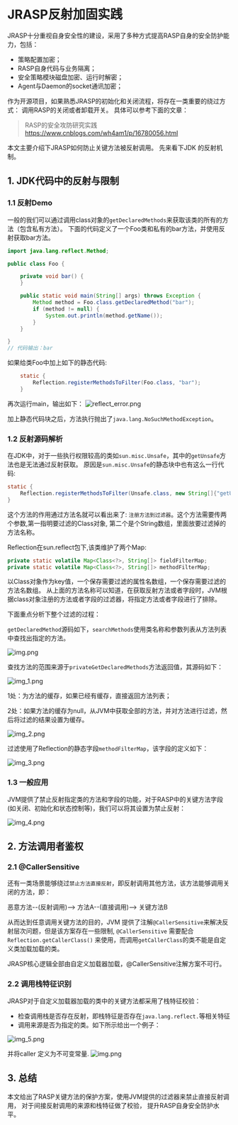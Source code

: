 # JRASP反射加固实践

JRASP十分重视自身安全性的建设，采用了多种方式提高RASP自身的安全防护能力，包括：
+ 策略配置加密；
+ RASP自身代码与业务隔离；
+ 安全策略模块磁盘加密、运行时解密；
+ Agent与Daemon的socket通讯加密；

作为开源项目，如果熟悉JRASP的初始化和关闭流程，将存在一类重要的绕过方式：
调用RASP的关闭或者卸载开关。
具体可以参考下面的文章：
> RASP的安全攻防研究实践 https://www.cnblogs.com/wh4am1/p/16780056.html

本文主要介绍下JRASP如何防止关键方法被反射调用。 先来看下JDK 的反射机制。

## 1. JDK代码中的反射与限制

### 1.1 反射Demo
一般的我们可以通过调用class对象的`getDeclaredMethods`来获取该类的所有的方法（包含私有方法）。
下面的代码定义了一个Foo类和私有的bar方法，并使用反射获取bar方法。
```java
import java.lang.reflect.Method;

public class Foo {

    private void bar() {
    }

    public static void main(String[] args) throws Exception {
        Method method = Foo.class.getDeclaredMethod("bar");
        if (method != null) {
            System.out.println(method.getName());
        }
    }

}
// 代码输出：bar
```

如果给类Foo中加上如下的静态代码:
```java
    static {
        Reflection.registerMethodsToFilter(Foo.class, "bar");
    }
```
再次运行main，输出如下：
![reflect_error.png](../../.vuepress/public/images/guide/technology/reflect/reflect_error.png)

加上静态代码块之后，方法执行抛出了`java.lang.NoSuchMethodException`。

### 1.2 反射源码解析
在JDK中，对于一些执行权限较高的类如`sun.misc.Unsafe`，其中的`getUnsafe`方法也是无法通过反射获取。
原因是`sun.misc.Unsafe`的静态块中也有这么一行代码:
```java
static {
    Reflection.registerMethodsToFilter(Unsafe.class, new String[]{"getUnsafe"});
}
```
这个方法的作用通过方法名就可以看出来了: `注册方法到过滤器`。这个方法需要传两个参数,第一指明要过滤的Class对象,
第二个是个String数组，里面放要过滤掉的方法名称。

Reflection在sun.reflect包下,该类维护了两个Map:
```java
private static volatile Map<Class<?>, String[]> fieldFilterMap;
private static volatile Map<Class<?>, String[]> methodFilterMap;
```
以Class对象作为key值，一个保存需要过滤的属性名数组，一个保存需要过滤的方法名数组。
从上面的方法名称可以知道，在获取反射方法或者字段时，JVM根据class对象注册的方法或者字段的过滤器，将指定方法或者字段进行了排除。

下面重点分析下整个过滤的过程：

`getDeclaredMethod`源码如下，`searchMethods`使用类名称和参数列表从方法列表中查找出指定的方法。

![img.png](../../.vuepress/public/images/guide/technology/reflect/img.png)

查找方法的范围来源于`privateGetDeclaredMethods`方法返回值，其源码如下：

![img_1.png](../../.vuepress/public/images/guide/technology/reflect/img_1.png)

1处：为方法的缓存，如果已经有缓存，直接返回方法列表；

2处：如果方法的缓存为null，从JVM中获取全部的方法，并对方法进行过滤，然后将过滤的结果设置为缓存。

![img_2.png](../../.vuepress/public/images/guide/technology/reflect/img_2.png)

过滤使用了Reflection的静态字段`methodFilterMap`，该字段的定义如下：

![img_3.png](../../.vuepress/public/images/guide/technology/reflect/img_3.png)

### 1.3 一般应用

JVM提供了禁止反射指定类的方法和字段的功能，对于RASP中的关键方法字段(如关闭、初始化和状态控制等)，我们可以将其设置为禁止反射：

![img_4.png](../../.vuepress/public/images/guide/technology/reflect/img_4.png)

## 2. 方法调用者鉴权

### 2.1 @CallerSensitive
还有一类场景能够绕过`禁止方法直接反射`，即反射调用其他方法，该方法能够调用关闭的方法，即：

恶意方法--(反射调用)--> 方法A--(直接调用)--> 关键方法B 

从而达到任意调用关键方法的目的，JVM 提供了注解`@CallerSensitive`来解决反射层次问题，但是该方案存在一些限制,
`@CallerSensitive` 需要配合`Reflection.getCallerClass()` 来使用，而调用`getCallerClass`的类不能是自定义类加载加载的类。

JRASP核心逻辑全部由自定义加载器加载，@CallerSensitive注解方案不可行。

### 2.2 调用栈特征识别

JRASP对于自定义加载器加载的类中的关键方法都采用了栈特征校验：
+ 检查调用栈是否存在反射，即栈特征是否存在`java.lang.reflect.`等相关特征
+ 调用来源是否为指定的类。如下所示给出一个例子：

![img_5.png](../../.vuepress/public/images/guide/technology/reflect/img_5.png)

并将caller 定义为不可变常量.
![img.png](../../.vuepress/public/images/guide/technology/reflect/img_6.png)


## 3. 总结

本文给出了RASP关键方法的保护方案，使用JVM提供的过滤器来禁止直接反射调用，
对于间接反射调用的来源和栈特征做了校验， 提升RASP自身安全防护水平。


